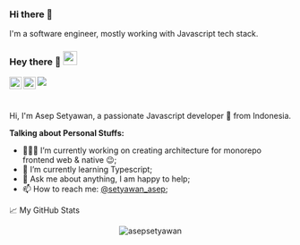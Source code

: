### Hi there 👋

I'm a software engineer, mostly working with Javascript tech stack.

### Hey there 👋 <img src="https://media.giphy.com/media/hvRJCLFzcasrR4ia7z/giphy.gif" width="25px">
<a href="https://twitter.com/setyawan_asep">
  <img align="left" alt="Asep Setiyawan | Twitter" width="22px" src="https://raw.githubusercontent.com/peterthehan/peterthehan/master/assets/twitter.svg" />
</a>
<a href="https://www.linkedin.com/in/asepsetyawan/">
  <img align="left" alt="Asep's LinkedIn" width="22px" src="https://raw.githubusercontent.com/peterthehan/peterthehan/master/assets/linkedin.svg" />
</a>

![](https://visitor-badge.glitch.me/badge?page_id=asepsetyawan.asepsetyawan)

<br />

Hi, I'm Asep Setyawan, a passionate Javascript developer 🚀 from Indonesia.

  
**Talking about Personal Stuffs:**

- 👨🏽‍💻 I’m currently working on creating architecture for monorepo frontend web & native :wink:;
- 🌱 I’m currently learning Typescript; 
- 💬 Ask me about anything, I am happy to help;
- 📫 How to reach me: [@setyawan_asep](https://twitter.com/setyawan_asep);


📈 My GitHub Stats

<p align="center"> <img src="https://github-readme-stats.vercel.app/api?username=asepsetyawan&show_icons=true" alt="asepsetyawan" />
